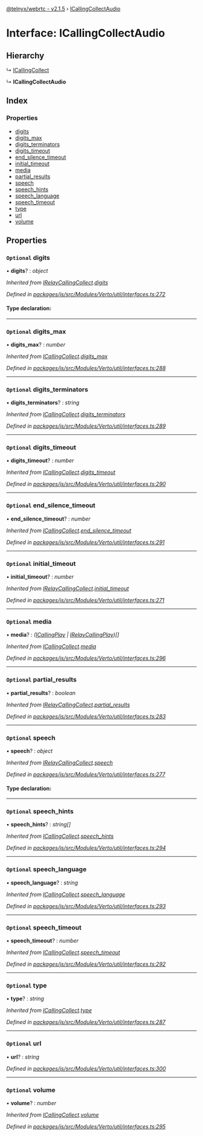 [@telnyx/webrtc - v2.1.5](../README.md) › [ICallingCollectAudio](icallingcollectaudio.md)

# Interface: ICallingCollectAudio

## Hierarchy

  ↳ [ICallingCollect](icallingcollect.md)

  ↳ **ICallingCollectAudio**

## Index

### Properties

* [digits](icallingcollectaudio.md#optional-digits)
* [digits_max](icallingcollectaudio.md#optional-digits_max)
* [digits_terminators](icallingcollectaudio.md#optional-digits_terminators)
* [digits_timeout](icallingcollectaudio.md#optional-digits_timeout)
* [end_silence_timeout](icallingcollectaudio.md#optional-end_silence_timeout)
* [initial_timeout](icallingcollectaudio.md#optional-initial_timeout)
* [media](icallingcollectaudio.md#optional-media)
* [partial_results](icallingcollectaudio.md#optional-partial_results)
* [speech](icallingcollectaudio.md#optional-speech)
* [speech_hints](icallingcollectaudio.md#optional-speech_hints)
* [speech_language](icallingcollectaudio.md#optional-speech_language)
* [speech_timeout](icallingcollectaudio.md#optional-speech_timeout)
* [type](icallingcollectaudio.md#optional-type)
* [url](icallingcollectaudio.md#optional-url)
* [volume](icallingcollectaudio.md#optional-volume)

## Properties

### `Optional` digits

• **digits**? : *object*

*Inherited from [IRelayCallingCollect](irelaycallingcollect.md).[digits](irelaycallingcollect.md#optional-digits)*

*Defined in [packages/js/src/Modules/Verto/util/interfaces.ts:272](https://github.com/team-telnyx/webrtc/blob/4f15142/packages/js/src/Modules/Verto/util/interfaces.ts#L272)*

#### Type declaration:

___

### `Optional` digits_max

• **digits_max**? : *number*

*Inherited from [ICallingCollect](icallingcollect.md).[digits_max](icallingcollect.md#optional-digits_max)*

*Defined in [packages/js/src/Modules/Verto/util/interfaces.ts:288](https://github.com/team-telnyx/webrtc/blob/4f15142/packages/js/src/Modules/Verto/util/interfaces.ts#L288)*

___

### `Optional` digits_terminators

• **digits_terminators**? : *string*

*Inherited from [ICallingCollect](icallingcollect.md).[digits_terminators](icallingcollect.md#optional-digits_terminators)*

*Defined in [packages/js/src/Modules/Verto/util/interfaces.ts:289](https://github.com/team-telnyx/webrtc/blob/4f15142/packages/js/src/Modules/Verto/util/interfaces.ts#L289)*

___

### `Optional` digits_timeout

• **digits_timeout**? : *number*

*Inherited from [ICallingCollect](icallingcollect.md).[digits_timeout](icallingcollect.md#optional-digits_timeout)*

*Defined in [packages/js/src/Modules/Verto/util/interfaces.ts:290](https://github.com/team-telnyx/webrtc/blob/4f15142/packages/js/src/Modules/Verto/util/interfaces.ts#L290)*

___

### `Optional` end_silence_timeout

• **end_silence_timeout**? : *number*

*Inherited from [ICallingCollect](icallingcollect.md).[end_silence_timeout](icallingcollect.md#optional-end_silence_timeout)*

*Defined in [packages/js/src/Modules/Verto/util/interfaces.ts:291](https://github.com/team-telnyx/webrtc/blob/4f15142/packages/js/src/Modules/Verto/util/interfaces.ts#L291)*

___

### `Optional` initial_timeout

• **initial_timeout**? : *number*

*Inherited from [IRelayCallingCollect](irelaycallingcollect.md).[initial_timeout](irelaycallingcollect.md#optional-initial_timeout)*

*Defined in [packages/js/src/Modules/Verto/util/interfaces.ts:271](https://github.com/team-telnyx/webrtc/blob/4f15142/packages/js/src/Modules/Verto/util/interfaces.ts#L271)*

___

### `Optional` media

• **media**? : *([ICallingPlay](icallingplay.md) | [IRelayCallingPlay](irelaycallingplay.md))[]*

*Inherited from [ICallingCollect](icallingcollect.md).[media](icallingcollect.md#optional-media)*

*Defined in [packages/js/src/Modules/Verto/util/interfaces.ts:296](https://github.com/team-telnyx/webrtc/blob/4f15142/packages/js/src/Modules/Verto/util/interfaces.ts#L296)*

___

### `Optional` partial_results

• **partial_results**? : *boolean*

*Inherited from [IRelayCallingCollect](irelaycallingcollect.md).[partial_results](irelaycallingcollect.md#optional-partial_results)*

*Defined in [packages/js/src/Modules/Verto/util/interfaces.ts:283](https://github.com/team-telnyx/webrtc/blob/4f15142/packages/js/src/Modules/Verto/util/interfaces.ts#L283)*

___

### `Optional` speech

• **speech**? : *object*

*Inherited from [IRelayCallingCollect](irelaycallingcollect.md).[speech](irelaycallingcollect.md#optional-speech)*

*Defined in [packages/js/src/Modules/Verto/util/interfaces.ts:277](https://github.com/team-telnyx/webrtc/blob/4f15142/packages/js/src/Modules/Verto/util/interfaces.ts#L277)*

#### Type declaration:

___

### `Optional` speech_hints

• **speech_hints**? : *string[]*

*Inherited from [ICallingCollect](icallingcollect.md).[speech_hints](icallingcollect.md#optional-speech_hints)*

*Defined in [packages/js/src/Modules/Verto/util/interfaces.ts:294](https://github.com/team-telnyx/webrtc/blob/4f15142/packages/js/src/Modules/Verto/util/interfaces.ts#L294)*

___

### `Optional` speech_language

• **speech_language**? : *string*

*Inherited from [ICallingCollect](icallingcollect.md).[speech_language](icallingcollect.md#optional-speech_language)*

*Defined in [packages/js/src/Modules/Verto/util/interfaces.ts:293](https://github.com/team-telnyx/webrtc/blob/4f15142/packages/js/src/Modules/Verto/util/interfaces.ts#L293)*

___

### `Optional` speech_timeout

• **speech_timeout**? : *number*

*Inherited from [ICallingCollect](icallingcollect.md).[speech_timeout](icallingcollect.md#optional-speech_timeout)*

*Defined in [packages/js/src/Modules/Verto/util/interfaces.ts:292](https://github.com/team-telnyx/webrtc/blob/4f15142/packages/js/src/Modules/Verto/util/interfaces.ts#L292)*

___

### `Optional` type

• **type**? : *string*

*Inherited from [ICallingCollect](icallingcollect.md).[type](icallingcollect.md#optional-type)*

*Defined in [packages/js/src/Modules/Verto/util/interfaces.ts:287](https://github.com/team-telnyx/webrtc/blob/4f15142/packages/js/src/Modules/Verto/util/interfaces.ts#L287)*

___

### `Optional` url

• **url**? : *string*

*Defined in [packages/js/src/Modules/Verto/util/interfaces.ts:300](https://github.com/team-telnyx/webrtc/blob/4f15142/packages/js/src/Modules/Verto/util/interfaces.ts#L300)*

___

### `Optional` volume

• **volume**? : *number*

*Inherited from [ICallingCollect](icallingcollect.md).[volume](icallingcollect.md#optional-volume)*

*Defined in [packages/js/src/Modules/Verto/util/interfaces.ts:295](https://github.com/team-telnyx/webrtc/blob/4f15142/packages/js/src/Modules/Verto/util/interfaces.ts#L295)*
